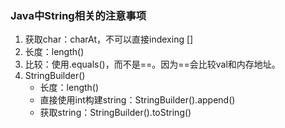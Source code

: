 ### Java中String相关的注意事项
1. 获取char：charAt，不可以直接indexing []
2. 长度：length()
3. 比较：使用.equals()，而不是==。因为==会比较val和内存地址。
4. StringBuilder()
     - 长度：length()
     - 直接使用int构建string：StringBuilder().append()
     - 获取string：StringBuilder().toString()
